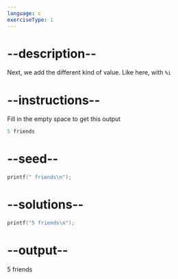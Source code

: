 ```yaml
---
language: c
exerciseType: 1
---
```


# --description--

Next, we add the different kind of value. Like here, with `%i`

# --instructions--

Fill in the empty space to get this output
```c
5 friends
```

# --seed--

```c
printf(" friends\n");
```

# --solutions--

```c
printf("5 friends\n");
```

# --output--

5 friends
